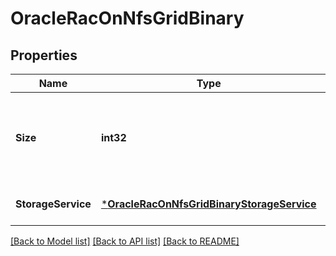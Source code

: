 # OracleRacOnNfsGridBinary

## Properties
Name | Type | Description | Notes
------------ | ------------- | ------------- | -------------
**Size** | **int32** | The size of the Oracle grid binary storage volume. Usage: {&amp;lt;integer&amp;gt;[KB|MB|GB|TB|PB]} Optional in the POST or PATCH body | [optional] [default to null]
**StorageService** | [***OracleRacOnNfsGridBinaryStorageService**](oracle_rac_on_nfs_grid_binary_storage_service.md) |  | [optional] [default to null]

[[Back to Model list]](../README.md#documentation-for-models) [[Back to API list]](../README.md#documentation-for-api-endpoints) [[Back to README]](../README.md)


